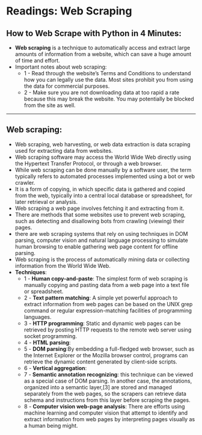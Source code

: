 # Readings: Web Scraping 

## How to Web Scrape with Python in 4 Minutes:

  - __Web scraping__ is a technique to automatically access and extract large amounts of information from a website, which can save a huge amount of time and effort.
  - Important notes about web scraping:
    - 1 - Read through the website’s Terms and Conditions to understand how you can legally use the data. Most sites prohibit you from using the data for commercial purposes.
    - 2 - Make sure you are not downloading data at too rapid a rate because this may break the website. You may potentially be blocked from the site as well.
---
## Web scraping:
  - Web scraping, web harvesting, or web data extraction is data scraping used for extracting data from websites.
  - Web scraping software may access the World Wide Web directly using the Hypertext Transfer Protocol, or through a web browser.
  -  While web scraping can be done manually by a software user, the term typically refers to automated processes implemented using a bot or web crawler.
  - It is a form of copying, in which specific data is gathered and copied from the web, typically into a central local database or spreadsheet, for later retrieval or analysis.
  - Web scraping a web page involves fetching it and extracting from it.
  - There are methods that some websites use to prevent web scraping, such as detecting and disallowing bots from crawling (viewing) their pages.
  - there are web scraping systems that rely on using techniques in DOM parsing, computer vision and natural language processing to simulate human browsing to enable gathering web page content for offline parsing.
  - Web scraping is the process of automatically mining data or collecting information from the World Wide Web.
  - __Techniques__:
    - 1 -  __Human copy-and-paste__: The simplest form of web scraping is manually copying and pasting data from a web page into a text file or spreadsheet.
    - 2 -  __Text pattern matching__: A simple yet powerful approach to extract information from web pages can be based on the UNIX grep command or regular expression-matching facilities of programming languages.
    - 3 -  __HTTP programming__: Static and dynamic web pages can be retrieved by posting HTTP requests to the remote web server using socket programming.
    - 4 -  __HTML parsing__:
    - 5 -  __DOM parsing__:By embedding a full-fledged web browser, such as the Internet Explorer or the Mozilla browser control, programs can retrieve the dynamic content generated by client-side scripts.
    - 6 -  __Vertical aggregation__:
    - 7 -  __Semantic annotation recognizing__:  this technique can be viewed as a special case of DOM parsing. In another case, the annotations, organized into a semantic layer,[3] are stored and managed separately from the web pages, so the scrapers can retrieve data schema and instructions from this layer before scraping the pages.
    - 8 -  __Computer vision web-page analysis__: There are efforts using machine learning and computer vision that attempt to identify and extract information from web pages by interpreting pages visually as a human being might.

    